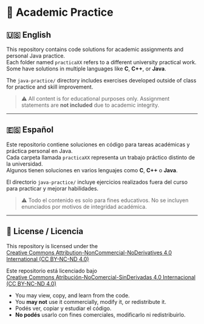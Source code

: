 # 📘 Academic Practice

## 🇺🇸 English

This repository contains code solutions for academic assignments and personal Java practice.  
Each folder named `practicaXX` refers to a different university practical work.  
Some have solutions in multiple languages like **C**, **C++**, or **Java**.

The `java-practice/` directory includes exercises developed outside of class for practice and skill improvement.

> ⚠️ All content is for educational purposes only. Assignment statements are **not included** due to academic integrity.

---
## 🇪🇸 Español

Este repositorio contiene soluciones en código para tareas académicas y práctica personal en Java.  
Cada carpeta llamada `practicaXX` representa un trabajo práctico distinto de la universidad.  
Algunos tienen soluciones en varios lenguajes como **C**, **C++** o **Java**.

El directorio `java-practice/` incluye ejercicios realizados fuera del curso para practicar y mejorar habilidades.

> ⚠️ Todo el contenido es solo para fines educativos. No se incluyen enunciados por motivos de integridad académica.

---

## 📜 License / Licencia

This repository is licensed under the  
[Creative Commons Attribution-NonCommercial-NoDerivatives 4.0 International (CC BY-NC-ND 4.0)](https://creativecommons.org/licenses/by-nc-nd/4.0/)

Este repositorio está licenciado bajo  
[Creative Commons Atribución-NoComercial-SinDerivadas 4.0 Internacional (CC BY-NC-ND 4.0)](https://creativecommons.org/licenses/by-nc-nd/4.0/deed.es)

- You may view, copy, and learn from the code.
- You **may not** use it commercially, modify it, or redistribute it.
- Podés ver, copiar y estudiar el código.
- **No podés** usarlo con fines comerciales, modificarlo ni redistribuirlo.
